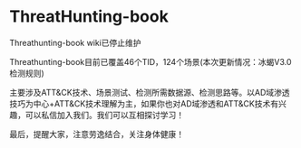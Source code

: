# ThreatHunting-book

Threathunting-book wiki已停止维护

Threathunting-book目前已覆盖46个TID，124个场景(本次更新情况：冰蝎V3.0检测规则)

主要涉及ATT&CK技术、场景测试、检测所需数据源、检测思路等。以AD域渗透技巧为中心+ATT&CK技术理解为主，如果你也对AD域渗透和ATT&CK技术有兴趣，可以私信加入我们。我们可以互相探讨学习！

最后，提醒大家，注意劳逸结合，关注身体健康！

